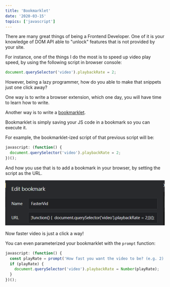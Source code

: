 ```yaml
---
title: 'Bookmarklet'
date: '2020-03-15'
topics: ['javascript']
---
```


There are many great things of being a Frontend Developer. One of it is your knowledge of DOM API able to "unlock" features that is not provided by your site.

For instance, one of the things I do the most is to speed up video play speed, by using the following script in browser console:

```js
document.querySelector('video').playbackRate = 2;
```

However, being a lazy programmer, how do you able to make that snippets just one click away?

One way is to write a browser extension, which one day, you will have time to learn how to write.

Another way is to write a [bookmarklet](https://en.wikipedia.org/wiki/Bookmarklet).

Bookmarklet is simply saving your JS code in a bookmark so you can execute it.

For example, the bookmarklet-ized script of that previous script will be:

```js
javascript: (function() {
  document.querySelector('video').playbackRate = 2;
})();
```

And how you use that is to add a bookmark in your browser, by setting the script as the URL.

![Adding a bookmark with JavaScript code as URL](bookmarklet.png)

Now faster video is just a click a way!

You can even parameterized your bookmarklet with the `prompt` function:

```js
javascript: (function() {
  const playRate = prompt('How fast you want the video to be? (e.g. 2)');
  if (playRate) {
    document.querySelector('video').playbackRate = Number(playRate);
  }
})();
```
